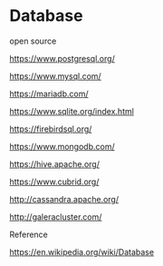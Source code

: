 # Database

open source

https://www.postgresql.org/

https://www.mysql.com/

https://mariadb.com/

https://www.sqlite.org/index.html

https://firebirdsql.org/

https://www.mongodb.com/

https://hive.apache.org/

https://www.cubrid.org/

http://cassandra.apache.org/

http://galeracluster.com/





Reference

https://en.wikipedia.org/wiki/Database


